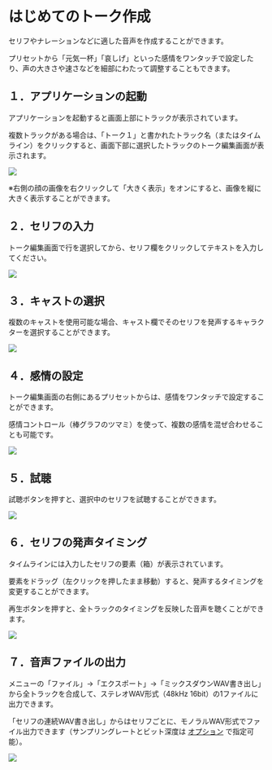 


はじめてのトーク作成
==========


  


 セリフやナレーションなどに適した音声を作成することができます。
   

 プリセットから「元気一杯」「哀しげ」といった感情をワンタッチで設定したり、声の大きさや速さなどを細部にわたって調整することもできます。
   

１．アプリケーションの起動
-------------


 アプリケーションを起動すると画面上部にトラックが表示されています。
   

 複数トラックがある場合は、「トーク１」と書かれたトラック名（またはタイムライン）をクリックすると、画面下部に選択したトラックのトーク編集画面が表示されます。
   

  


![](../image/01_w.png)

 ※右側の顔の画像を右クリックして「大きく表示」をオンにすると、画像を縦に大きく表示することができます。
   

２．セリフの入力
--------


 トーク編集画面で行を選択してから、セリフ欄をクリックしてテキストを入力してください。
   

  


![](../image/lt_02_w.png)

３．キャストの選択
---------


 複数のキャストを使用可能な場合、キャスト欄でそのセリフを発声するキャラクターを選択することができます。
   

  


![](../image/lt_03_w.png)

４．感情の設定
-------


 トーク編集画面の右側にあるプリセットからは、感情をワンタッチで設定することができます。
   

 感情コントロール（棒グラフのツマミ）を使って、複数の感情を混ぜ合わせることも可能です。
   

  


![](../image/lt_04_w.png)

５．試聴
----


 試聴ボタンを押すと、選択中のセリフを試聴することができます。
   

  


![](../image/lt_05_w.png)

６．セリフの発声タイミング
-------------


 タイムラインには入力したセリフの要素（箱）が表示されています。
   

 要素をドラッグ（左クリックを押したまま移動）すると、発声するタイミングを変更することができます。
   

 再生ボタンを押すと、全トラックのタイミングを反映した音声を聴くことができます。
   

  


![](../image/kt02_01_w.png)
  

７．音声ファイルの出力
-----------


 メニューの「ファイル」→「エクスポート」→「ミックスダウンWAV書き出し」から全トラックを合成して、ステレオWAV形式（48kHz 16bit）の1ファイルに出力できます。
   

 「セリフの連続WAV書き出し」からはセリフごとに、モノラルWAV形式でファイル出力できます（サンプリングレートとビット深度は
 [オプション](https://cevio.jp/guide/cevio_ai/option/) 
 で指定可能）。
   

  


![](../image/lt_06_w.png)






